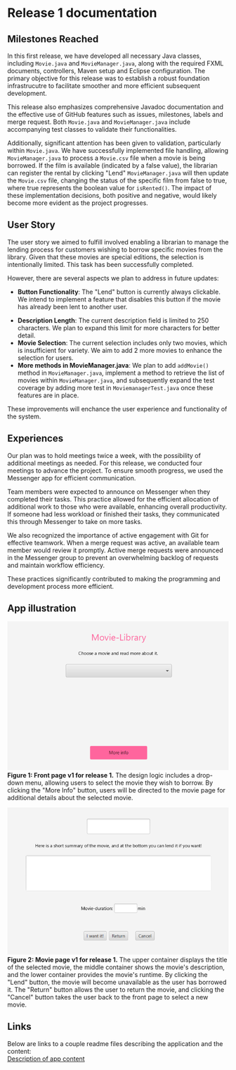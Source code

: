 # Release 1 documentation 

## Milestones Reached 
In this first release, we have developed all necessary Java classes, including `Movie.java` and `MovieManager.java`, along with the required FXML documents, controllers, Maven setup and Eclipse configuration. The primary objective for this release was to establish a robust foundation infrastrucutre to facilitate smoother and more efficient subsequent development.<br>

This release also emphasizes comprehensive Javadoc documentation and the effective use of GitHub features such as issues, milestones, labels and merge request. Both `Movie.java` and `MovieManager.java` include accompanying test classes to validate their functionalities.<br>

Additionally, significant attention has been given to validation, particularly within `Movie.java`. We have successfully implemented file handling, allowing `MovieManager.java` to process a `Movie.csv` file when a movie is being borrowed. If the film is available (indicated by a false value), the librarian can register the rental by clicking "Lend" `MovieManager.java` will then update the `Movie.csv` file, changing the status of the specific film from false to true, where true represents the boolean value for `isRented()`. The impact of these implementation decisions, both positive and negative, would likely become more evident as the project progresses. <br>

## User Story 
The user story we aimed to fulfill involved enabling a librarian to manage the lending process for customers wishing to borrow specific movies from the library. Given that these movies are special editions, the selection is intentionally limited. This task has been successfully completed.<br>

However, there are several aspects we plan to address in future updates:<br>

* **Button Functionality**: The "Lend" button is currently always clickable. We intend to implement a feature that disables this button if the movie has already been lent to another user.<br>
<!-- Er punktet over fortsatt gjeldende? -->
* **Description Length**: The current description field is limited to 250 characters. We plan to expand this limit for more characters for better detail.<br>
* **Movie Selection**: The current selection includes only two movies, which is insufficient for variety. We aim to add 2 more movies to enhance the selection for users.<br>
* **More methods in MovieManager.java**: We plan to add `addMovie()` method in `MovieManager.java`, implement a method to retrieve the list of movies within `MovieManager.java`, and subsequently expand the test coverage by adding more test in `MoviemanagerTest.java` once these features are in place. <br>

These improvements will enchance the user experience and functionality of the system. <br>

## Experiences 
Our plan was to hold meetings twice a week, with the possibility of additional meetings as needed. For this release, we conducted four meetings to advance the project. To ensure smooth progress, we used the Messenger app for efficient communication.<br>

Team members were expected to announce on Messenger when they completed their tasks. This practice allowed for the efficient allocation of additional work to those who were available, enhancing overall productivity. If someone had less workload or finished their tasks, they communicated this through Messenger to take on more tasks.<br>

We also recognized the importance of active engagement with Git for effective teamwork. When a merge request was active, an available team member would review it promptly. Active merge requests were announced in the Messenger group to prevent an overwhelming backlog of requests and maintain workflow efficiency.<br>

These practices significantly contributed to making the programming and development process more efficient.<br>

## App illustration 
![frontpage v1](/docs/images/frontpage-v1.png) <br>
**Figure 1: Front page v1 for release 1.** The design logic includes a drop-down menu, allowing users to select the movie they wish to borrow. By clicking the "More Info" button, users will be directed to the movie page for additional details about the selected movie. 
<br>

![moviepage v1](/docs/images/moviepage-v1.png)<br>
**Figure 2: Movie page v1 for release 1.** The upper container displays the title of the selected movie, the middle container shows the movie's description, and the lower container provides the movie's runtime. By clicking the "Lend" button, the movie will become unavailable as the user has borrowed it. The "Return" button allows the user to return the movie, and clicking the "Cancel" button takes the user back to the front page to select a new movie.

<!-- Se øverst button igjen -->

## Links 
Below are links to a couple readme files describing the application and the content: <br>
[Description of app content](../readme.md)<br>
